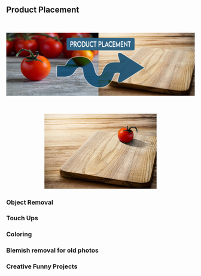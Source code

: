 ## Product Placement
<br>

<p align="center">
  <img src="https://github.com/brownt47/Photoshop/raw/main/images/Product%20Placement%20-%20Tomato%20and%20Cutting%20Board.jpg" />
</p>
<br>

<p align="center">
  <img src="https://github.com/brownt47/Photoshop/raw/main/images/project%203%20tomato.jpg" />
</p>



### Object Removal


### Touch Ups

### Coloring



### Blemish removal for old photos



### Creative Funny Projects



